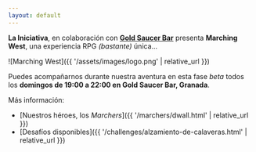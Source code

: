 ```yaml
---
layout: default
---
```


**La Iniciativa**, en colaboración con **[Gold Saucer Bar](https://twitter.com/GoldSaucerBar)** presenta **Marching West**, una experiencia RPG *(bastante)* única...

![Marching West]({{ '/assets/images/logo.png' | relative_url }})

Puedes acompañarnos durante nuestra aventura en esta fase _beta_ todos los **domingos de 19:00 a 22:00 en Gold Saucer Bar, Granada**.

Más información:

* [Nuestros héroes, los _Marchers_]({{ '/marchers/dwall.html' | relative_url }})
* [Desafíos disponibles]({{ '/challenges/alzamiento-de-calaveras.html' | relative_url }})
